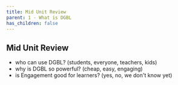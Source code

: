 ```yaml
---
title: Mid Unit Review
parent: 1 - What is DGBL
has_children: false
---
```


## Mid Unit Review
- who can use DGBL? (students, everyone, teachers, kids)
- why is DGBL so powerful? (cheap, easy, engaging)
- is Engagement good for learners? (yes, no, we don't know yet)